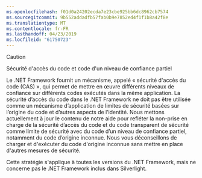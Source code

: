 ```yaml
---
ms.openlocfilehash: f01d0a24202ecda7e23cbe925bb6dc8962cb7574
ms.sourcegitcommit: 9b552addadfb57fab0b9e7852ed4f1f1b8a42f8e
ms.translationtype: MT
ms.contentlocale: fr-FR
ms.lasthandoff: 04/23/2019
ms.locfileid: "61750723"
---
```

> [!CAUTION]
>  Sécurité d'accès du code et code d'un niveau de confiance partiel  
>   
>  Le .NET Framework fournit un mécanisme, appelé « sécurité d'accès du code (CAS) », qui permet de mettre en œuvre différents niveaux de confiance sur différents codes exécutés dans la même application.  La sécurité d’accès du code dans le .NET Framework ne doit pas être utilisée comme un mécanisme d’application de limites de sécurité basées sur l’origine du code et d’autres aspects de l’identité. Nous mettons actuellement à jour le contenu de notre aide pour refléter la non-prise en charge de la sécurité d’accès du code et du code transparent de sécurité comme limite de sécurité avec du code d’un niveau de confiance partiel, notamment du code d’origine inconnue. Nous vous déconseillons de charger et d'exécuter du code d'origine inconnue sans mettre en place d'autres mesures de sécurité.  
>   
>  Cette stratégie s'applique à toutes les versions du .NET Framework, mais ne concerne pas le .NET Framework inclus dans Silverlight.